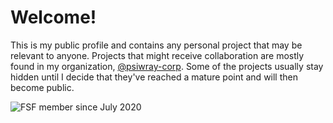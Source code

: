 # Welcome!

This is my public profile and contains any personal project that may
be relevant to anyone. Projects that might receive collaboration are
mostly found in my organization,
[@psiwray-corp](https://github.com/psiwray-corp).
Some of the projects usually stay hidden until I decide that they've
reached a mature point and will then become public.

![FSF member since July 2020](https://static.fsf.org/nosvn/associate/crm/5003161.png "FSF member since July 2020")
